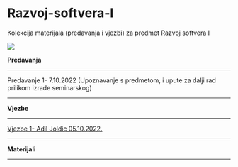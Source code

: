 # Razvoj-softvera-I
Kolekcija materijala (predavanja i vjezbi) za predmet Razvoj softvera I

![](https://komarev.com/ghpvc/?username=Razvoj-softvera-I&label=Broj+posjeta:)



**Predavanja**

<hr>

Predavanje 1- 7.10.2022 (Upoznavanje s predmetom, i upute za dalji rad prilikom izrade seminarskog)



<hr>

**Vjezbe**

<hr>



[Vjezbe 1- Adil Joldic 05.10.2022.](https://github.com/Infinity-Vault/Razvoj-softvera-I/tree/main/Vjezbe/wrd%20ispit%202022%2009%2024%20-%20modifikovan%20za%20RS1)



<hr>


**Materijali**




<hr>

